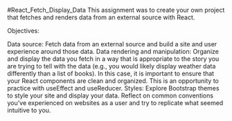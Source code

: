 #React_Fetch_Display_Data
This assignment was to create your own project that fetches and renders data from an external source with React.

Objectives:

Data source: Fetch data from an external source and build a site and user experience around those data. 
Data rendering and manipulation: Organize and display the data you fetch in a way that is appropriate to the story you are trying to tell with the data (e.g., you would likely display weather data differently than a list of books). In this case, it is important to ensure that your React components are clean and organized. This is an opportunity to practice with useEffect and useReducer.
Styles: Explore Bootstrap themes to style your site and display your data. Reflect on common conventions you’ve experienced on websites as a user and try to replicate what seemed intuitive to you.

